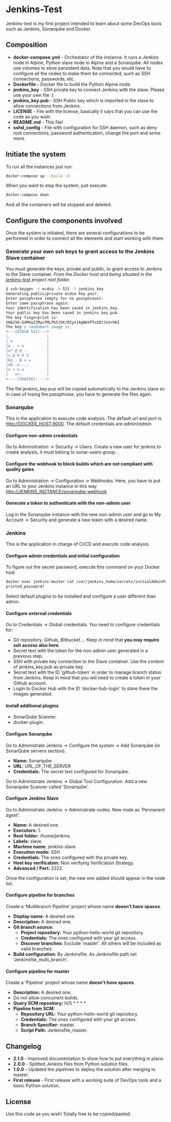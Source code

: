 # Jenkins-Test
Jenkins-test is my first project intended to learn about some DevOps tools such as Jenkins, Sonarqube and Docker.


## Composition
* **docker-compose.yml** - Orchestator of the instance. It runs a Jenkins node in Alpine, Python slave node in Alpine and a Sonarqube. All nodes use volumes to store persistent data. Note that you would have to configure all the nodes to make them be connected, such as SSH connections, passwords, etc.
* **Dockerfile** - Docker file to build the Python Alpine node.
* **jenkins_key** - SSH private key to connect Jenkins with the slave. Please use your own file :).
* **jenkins_key.pub** - SSH Public key which is imported in the slave to allow connections from Jenkins.
* **LICENSE** - File with the license, basically it says that you can use the code as you wish.
* **README.md** - This file!
* **sshd_config** - File with configuration for SSH daemon, such as deny root connections, password authentication, change the port and some more.


## Initiate the system
To run all the instances just run:
```bash
docker-compose up --build -d
```

When you want to stop the system, just execute:
```bash
docker-compose down
```
And all the containers will be stopped and deleted.


## Configure the components involved
Once the system is initiated, there are several configurations to be performed in order to connect all the elements and start working with them.


### Generate your own ssh keys to grant access to the Jenkins Slave container
You must generate the keys, private and public, to grant access to Jenkins to the Slave container. *From the Docker host and being situated in the [jenkins-test](https://github.com/davidleonm/jenkins-test) project root folder.*
```bash
$ ssh-keygen -t ecdsa -b 521 -f jenkins_key
Generating public/private ecdsa key pair.
Enter passphrase (empty for no passphrase):
Enter same passphrase again:
Your identification has been saved in jenkins_key.
Your public key has been saved in jenkins_key.pub.
The key fingerprint is:
SHA256:G4M4aI2MyuTMLPb5JSK/R2yx14gNmYPTo2QtJsG+hKI
The key's randomart image is:
+---[ECDSA 521]---+
|.                |
| o               |
|o . + o          |
|o* @ @ .         |
|=.@ O X S        |
|Eo . B + =       |
|oO .o....        |
|o + o.o          |
|   =+.           |
+----[SHA256]-----+
```
The file jenkins_key.pup will be copied automatically to the Jenkins slave so in case of losing the passphrase, you have to generate the files again.


### Sonarqube
This is the application to execute code analysis. The default url and port is [http://DOCKER_HOST:9000](http://DOCKER_HOST:9000). The default credentials are *admin*/*admin*.


#### Configure non-admin credentials
Go to Administration -> Security -> Users. Create a new user for jenkins to create analysis, it must belong to sonar-users group.

#### Configure the webhook to block builds which are not compliant with quality gates
Go to Administration -> Configuration -> Webhooks. Here, you have to put an URL to your Jenkins instance in this way [http://JENKINS_INSTANCE/sonarqube-webhook](https://JENKINS_INSTANCE/sonarqube-webhook)

#### Generate a token to authenticate with the non-admin user
Log in the Sonarqube instance with the new non-admin user and go to My Account -> Security and generate a new token with a desired name.


### Jenkins
This is the application in charge of CI/CD and execute code analysis.


#### Configure admin credentials and initial configuration
To figure out the secret password, execute this command on your Docker host
```bash
docker exec jenkins-master cat /var/jenkins_home/secrets/initialAdminPassword
printed_password!
```
Select default plugins to be installed and configure a user different than admin.

#### Configure external credentials
Go to Credentials -> Global credentials.
You need to configure credentials for:
* Git repository. Github, Bitbucket.... Keep in mind that **you may require ssh access also here**.
* Secret text with the token for the non-admin user generated in a previous step.
* SSH with private key connection to the Slave container. Use the content of jenkins_key.pub as private key.
* Secret text with the ID 'github-token' in order to manage branch status from Jenkins. Keep in mind that you will need to create a token in your Github account.
* Login to Docker Hub with the ID 'docker-hub-login' to store there the images generated.

#### Install additional plugins
* SonarQube Scanner.
* docker-plugin.

#### Configure Sonarqube
Go to Administrate Jenkins -> Configure the system -> Add Sonarqube (in SonarQube servers section).
* **Name:** Sonarqube
* **URL:** URL_OF_THE_SERVER
* **Credentials:** The secret text configured for Sonarqube.

Go to Administrate Jenkins -> Global Tool Configuration. Add a new Sonarqube Scanner called 'Sonarqube'.


#### Configure Jenkins Slave
Go to Administrate Jenkins -> Administrate nodes. New node as 'Permanent agent'.
* **Name:** A desired one.
* **Executors:** 1.
* **Root folder:** /home/jenkins.
* **Labels:** slave.
* **Machine name:** jenkins-slave
* **Execution mode:** SSH
* **Credentials:** The ones configured with the private key.
* **Host key verification:** Non verifying Verification Strategy.
* **Advanced / Port:** 2222.

Once the configuration is set, the new one added should appear in the node list.


#### Configure pipeline for branches
Create a 'Multibranch Pipeline' project whose name **doesn't have spaces**.
* **Display name:** A desired one.
* **Description:** A desired one.
* **Git branch source:**
    * **Project repository:** Your python-hello-world git repository.
    * **Credentials:** The ones configured with your git access.
    * **Discover branches:** Exclude 'master'. All others will be included as valid branches.
* **Build configuration:** By Jenkinsfile. As Jenkinsfile path set 'Jenkinsfile_multi_branch'.

#### Configure pipeline for master
Create a 'Pipeline' project whose name **doesn't have spaces**.
* **Description:** A desired one.
* Do not allow concurrent builds.
* **Query SCM repository:** H/5 * * * *
* **Pipeline from SCM:**
    * **Repository URL:** Your python-hello-world git repository.
    * **Credentials:** The ones configured with your git access.
    * **Branch Specifier:** master.
    * **Script Path:** Jenkinsfile_master.

## Changelog
* **2.1.0** - Improved documentation to show how to put everything in place.
* **2.0.0** - Splitted Jenkins files from Python solution files.
* **1.0.0** - Updated the pipelines to deploy the solution after merging to master.
* **First release** - First release with a working suite of DevOps tools and a basic Python solution.


## License
Use this code as you wish! Totally free to be copied/pasted.